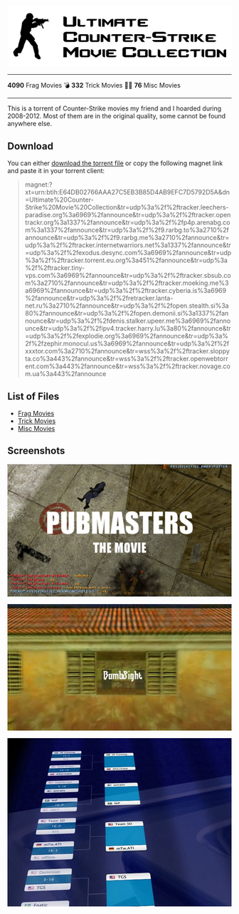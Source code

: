 ![Ultimate Counter-Strike Movie Collection](/images/logo.png)

---

**4090** Frag Movies 💣 **332** Trick Movies 🏃‍♂️ **76** Misc Movies

---

This is a torrent of Counter-Strike movies my friend and I hoarded during 2008-2012.
Most of them are in the original quality, some cannot be found anywhere else.

## Download

You can either [download the torrent file](/raw/master/Ultimate%20Counter-Strike%20Movie%20Collection.torrent) or copy the following magnet link and paste it in your torrent client:

> magnet:?xt=urn:btih:E64DB02766AAA27C5EB3B85D4AB9EFC7D5792D5A&dn=Ultimate%20Counter-Strike%20Movie%20Collection&tr=udp%3a%2f%2ftracker.leechers-paradise.org%3a6969%2fannounce&tr=udp%3a%2f%2ftracker.opentrackr.org%3a1337%2fannounce&tr=udp%3a%2f%2fp4p.arenabg.com%3a1337%2fannounce&tr=udp%3a%2f%2f9.rarbg.to%3a2710%2fannounce&tr=udp%3a%2f%2f9.rarbg.me%3a2710%2fannounce&tr=udp%3a%2f%2ftracker.internetwarriors.net%3a1337%2fannounce&tr=udp%3a%2f%2fexodus.desync.com%3a6969%2fannounce&tr=udp%3a%2f%2ftracker.torrent.eu.org%3a451%2fannounce&tr=udp%3a%2f%2ftracker.tiny-vps.com%3a6969%2fannounce&tr=udp%3a%2f%2ftracker.sbsub.com%3a2710%2fannounce&tr=udp%3a%2f%2ftracker.moeking.me%3a6969%2fannounce&tr=udp%3a%2f%2ftracker.cyberia.is%3a6969%2fannounce&tr=udp%3a%2f%2fretracker.lanta-net.ru%3a2710%2fannounce&tr=udp%3a%2f%2fopen.stealth.si%3a80%2fannounce&tr=udp%3a%2f%2fopen.demonii.si%3a1337%2fannounce&tr=udp%3a%2f%2fdenis.stalker.upeer.me%3a6969%2fannounce&tr=udp%3a%2f%2fipv4.tracker.harry.lu%3a80%2fannounce&tr=udp%3a%2f%2fexplodie.org%3a6969%2fannounce&tr=udp%3a%2f%2fzephir.monocul.us%3a6969%2fannounce&tr=udp%3a%2f%2fxxxtor.com%3a2710%2fannounce&tr=wss%3a%2f%2ftracker.sloppyta.co%3a443%2fannounce&tr=wss%3a%2f%2ftracker.openwebtorrent.com%3a443%2fannounce&tr=wss%3a%2f%2ftracker.novage.com.ua%3a443%2fannounce

## List of Files

- [Frag Movies](/lists/Frags.txt)
- [Trick Movies](/lists/Tricks.txt)
- [Misc Movies](/lists/Misc.txt)

## Screenshots

![Pubmasters](/images/pubmasters.jpg)

![BombSight](/images/bombsight.jpg)

![SK - Believe](/images/sk-believe.jpg)
